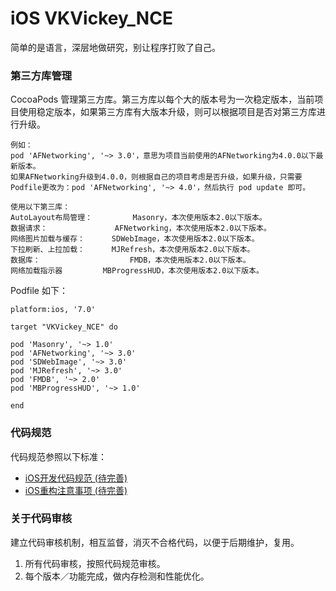 
# iOS VKVickey_NCE

简单的是语言，深层地做研究，别让程序打败了自己。

###  第三方库管理

CocoaPods 管理第三方库。第三方库以每个大的版本号为一次稳定版本，当前项目使用稳定版本，如果第三方库有大版本升级，则可以根据项目是否对第三方库进行升级。

```
例如：
pod 'AFNetworking', '~> 3.0'，意思为项目当前使用的AFNetworking为4.0.0以下最新版本。
如果AFNetworking升级到4.0.0，则根据自己的项目考虑是否升级，如果升级，只需要Podfile更改为：pod 'AFNetworking', '~> 4.0'，然后执行 pod update 即可。

```
```
使用以下第三库：
AutoLayout布局管理： 		Masonry，本次使用版本2.0以下版本。
数据请求：				AFNetworking，本次使用版本2.0以下版本。
网络图片加载与缓存：		SDWebImage，本次使用版本2.0以下版本。
下拉刷新、上拉加载：		MJRefresh，本次使用版本2.0以下版本。
数据库：					FMDB，本次使用版本2.0以下版本。
网络加载指示器			MBProgressHUD，本次使用版本2.0以下版本。
```

Podfile 如下：

```
platform:ios, '7.0'

target "VKVickey_NCE" do

pod 'Masonry', '~> 1.0'
pod 'AFNetworking', '~> 3.0'
pod 'SDWebImage', '~> 3.0'
pod 'MJRefresh', '~> 3.0'
pod 'FMDB', '~> 2.0'
pod 'MBProgressHUD', '~> 1.0'

end

```

###  代码规范
代码规范参照以下标准：

* [iOS开发代码规范 (待完善)](http://leou.farbox.com/post/dai-ma-gui-fan-dai-wan-shan)
* [iOS重构注意事项 (待完善)](http://leou.farbox.com/post/zhong-gou-zhu-yi-shi-xiang)

###	关于代码审核
建立代码审核机制，相互监督，消灭不合格代码，以便于后期维护，复用。

1. 所有代码审核，按照代码规范审核。
2. 每个版本／功能完成，做内存检测和性能优化。

